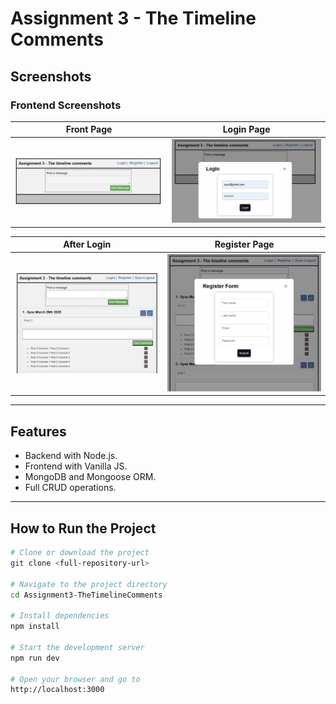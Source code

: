 # Assignment 3 - The Timeline Comments

## Screenshots

### Frontend Screenshots

| Front Page | Login Page |
|------------|------------|
| ![Front Page](./front-end/images/front.png) | ![Login Page](./front-end/images/front-login.png) |

| After Login | Register Page |
|-------------|---------------|
| ![After Login](./front-end/images/front-after-login.png) | ![Register Page](./front-end/images/register.png) |

---

## Features

- Backend with Node.js.
- Frontend with Vanilla JS.
- MongoDB and Mongoose ORM.
- Full CRUD operations.

---

## How to Run the Project

```bash
# Clone or download the project
git clone <full-repository-url>

# Navigate to the project directory
cd Assignment3-TheTimelineComments

# Install dependencies
npm install

# Start the development server
npm run dev

# Open your browser and go to
http://localhost:3000